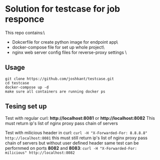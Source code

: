 # Solution for testcase for job responce
This repo contains:\
- Dokcerfile for create python image for endpoint app\
- docker-compose file for set up whole project\
- nginx web server config files for reverse-proxy settings \

## Usage
```
git clone https://github.com/joshkant/testcase.git
cd testcase 
docker-compose up -d 
make sure all containers are running docker ps
```

## Tesing set up
Test with regular curl: **http://localhost:8081** or **http://localhost:8082** 
This must return ip's list of nginx proxy pass chain of servers


Test with milicious header in curl: 
```curl -H "X-Forwarded-For: 8.8.8.8" http://localhost:8081```
this must still return ip's list of nginx proxy pass chain of servers but without user defined header
same test can be perfornmed on ports **8082** and **8083**: 
```curl -H "X-Forwarded-For: milicious" http://localhost:8082```



